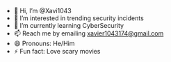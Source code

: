 - 👋 Hi, I’m @Xavi1043
- 👀 I’m interested in trending security incidents
- 🌱 I’m currently learning CyberSecurity
- 📫 Reach me by emailing xavier1043174@gmail.com
- 😄 Pronouns: He/Him
- ⚡ Fun fact: Love scary movies

<!---
Xavi1043/Xavi1043 is a ✨ special ✨ repository because its `README.md` (this file) appears on your GitHub profile.
You can click the Preview link to take a look at your changes.
--->
